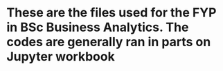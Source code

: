 # These are the files used for the FYP in BSc Business Analytics. The codes are generally ran in parts on Jupyter workbook
